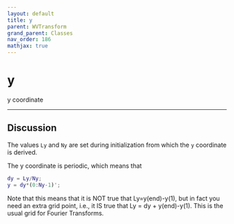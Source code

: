 ```yaml
---
layout: default
title: y
parent: WVTransform
grand_parent: Classes
nav_order: 186
mathjax: true
---
```


#  y

y coordinate


---

## Discussion

The values `Ly` and `Ny` are set during initialization from which the `y` coordinate is derived.

The y coordinate is periodic, which means that
```matlab
dy = Ly/Ny;
y = dy*(0:Ny-1)';
```

Note that this means that it is NOT true that Ly=y(end)-y(1), but in fact you need an extra grid point, i.e., it IS true that Ly = dy + y(end)-y(1). This is the usual grid for Fourier Transforms.


